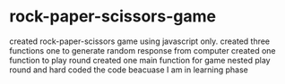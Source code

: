 # rock-paper-scissors-game
created rock-paper-scissors game using javascript only.
created three functions one to generate random response from computer
created one function to play round
created one main function for game
nested play round and hard coded the code beacuase I am in learning phase

